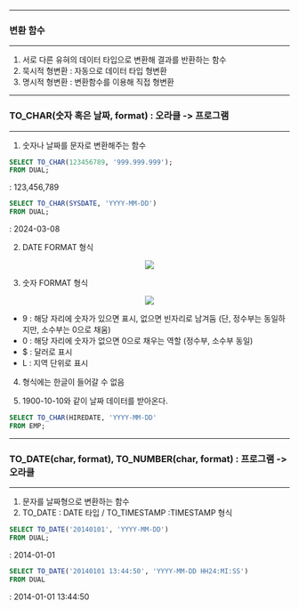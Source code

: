 -----
### 변환 함수
-----
1. 서로 다른 유혀의 데이터 타입으로 변환해 결과를 반환하는 함수
2. 묵시적 형변환 : 자동으로 데이터 타입 형변환
3. 명시적 형변환 : 변환함수를 이용해 직접 형변환

-----
### TO_CHAR(숫자 혹은 날짜, format) : 오라클 -> 프로그램
-----
1. 숫자나 날짜를 문자로 변환해주는 함수

```sql
SELECT TO_CHAR(123456789, '999.999.999');
FROM DUAL;
```
: 123,456,789

```SQL
SELECT TO_CHAR(SYSDATE, 'YYYY-MM-DD')
FROM DUAL;
```
: 2024-03-08

2. DATE FORMAT 형식
<div align = "center">
<img src="https://github.com/sooyounghan/DataBase/assets/34672301/a9b91d3a-aa5b-4ed5-9342-2992720995c8">
</div>

3. 숫자 FORMAT 형식
<div align = "center">
<img src="https://github.com/sooyounghan/DataBase/assets/34672301/68293771-c820-4317-ace3-fe519b5ecd00">
</div>   

  - 9 : 해당 자리에 숫자가 있으면 표시, 없으면 빈자리로 남겨둠 (단, 정수부는 동일하지만, 소수부는 0으로 채움)
  - 0 : 해당 자리에 숫자가 없으면 0으로 채우는 역할 (정수부, 소수부 동일)
  - $ : 달러로 표시
  - L : 지역 단위로 표시

4. 형식에는 한글이 들어갈 수 없음

5. 1900-10-10와 같이 날짜 데이터를 받아온다.
```sql
SELECT TO_CHAR(HIREDATE, 'YYYY-MM-DD'
FROM EMP;
```

-----
### TO_DATE(char, format), TO_NUMBER(char, format) : 프로그램 -> 오라클
-----
1. 문자를 날짜형으로 변환하는 함수
2. TO_DATE : DATE 타입 / TO_TIMESTAMP :TIMESTAMP 형식

```sql
SELECT TO_DATE('20140101', 'YYYY-MM-DD')
FROM DUAL;
```
: 2014-01-01

```sql
SELECT TO_DATE('20140101 13:44:50', 'YYYY-MM-DD HH24:MI:SS')
FROM DUAL
```
: 2014-01-01 13:44:50

